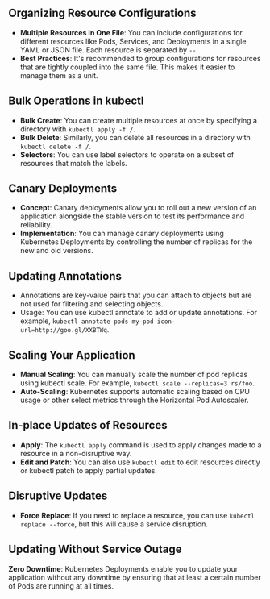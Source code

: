 ## Organizing Resource Configurations
- **Multiple Resources in One File**: You can include configurations for different resources like Pods, Services, and Deployments in a single YAML or JSON file. Each resource is separated by `--`.
- **Best Practices**: It's recommended to group configurations for resources that are tightly coupled into the same file. This makes it easier to manage them as a unit.



## Bulk Operations in kubectl
- **Bulk Create**: You can create multiple resources at once by specifying a directory with `kubectl apply -f /`.
- **Bulk Delete**: Similarly, you can delete all resources in a directory with `kubectl delete -f /`.
- **Selectors**: You can use label selectors to operate on a subset of resources that match the labels.



## Canary Deployments
- **Concept**: Canary deployments allow you to roll out a new version of an application alongside the stable version to test its performance and reliability.
- **Implementation**: You can manage canary deployments using Kubernetes Deployments by controlling the number of replicas for the new and old versions.



## Updating Annotations
- Annotations are key-value pairs that you can attach to objects but are not used for filtering and selecting objects.
- Usage: You can use kubectl annotate to add or update annotations. For example, `kubectl annotate pods my-pod icon-url=http://goo.gl/XXBTWq`.



## Scaling Your Application
- **Manual Scaling**: You can manually scale the number of pod replicas using kubectl scale. For example, `kubectl scale --replicas=3 rs/foo`.
- **Auto-Scaling**: Kubernetes supports automatic scaling based on CPU usage or other select metrics through the Horizontal Pod Autoscaler.



## In-place Updates of Resources
- **Apply**: The `kubectl apply` command is used to apply changes made to a resource in a non-disruptive way.
- **Edit and Patch**: You can also use `kubectl edit` to edit resources directly or kubectl patch to apply partial updates.



## Disruptive Updates
- **Force Replace**: If you need to replace a resource, you can use `kubectl replace --force`, but this will cause a service disruption.



## Updating Without Service Outage
**Zero Downtime**: Kubernetes Deployments enable you to update your application without any downtime by ensuring that at least a certain number of Pods are running at all times.
